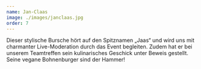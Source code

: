 ```yaml
---
name: Jan-Claas
image: ./images/janclaas.jpg
order: 7
---
```


Dieser stylische Bursche hört auf den Spitznamen „Jaas“ und wird uns mit charmanter Live-Moderation durch das Event begleiten. Zudem hat er bei unserem Teamtreffen sein kulinarisches Geschick unter Beweis gestellt. Seine vegane Bohnenburger sind der Hammer!
